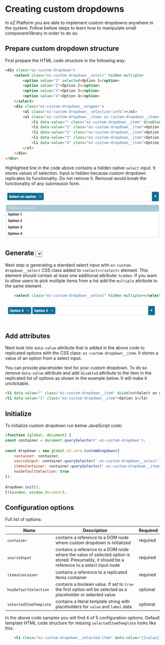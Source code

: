 # Creating custom dropdowns

In eZ Platform you are able to implement custom dropdowns anywhere in the system.
Follow bellow steps to learn how to manipulate small component/library in order to do so. 

## Prepare custom dropdown structure

First prepare the HTML code structure in the following way:

```html hl_lines="2"
<div class="ez-custom-dropdown">
    <select class="ez-custom-dropdown__select" hidden multiple>
        <option value="1" selected>Option 1</option>
        <option value="2">Option 2</option>
        <option value="3">Option 3</option>
        <option value="4">Option 4</option>
    </select>
    <div class="ez-custom-dropdown__wrapper">
        <ul class="ez-custom-dropdown__selection-info"></ul>
        <ul class="ez-custom-dropdown__items ez-custom-dropdown__items--hidden">
            <li data-value="" class="ez-custom-dropdown__item" disabled>Select an option</li>
            <li data-value="1" class="ez-custom-dropdown__item">Option 1</li>
            <li data-value="2" class="ez-custom-dropdown__item">Option 2</li>
            <li data-value="3" class="ez-custom-dropdown__item">Option 3</li>
            <li data-value="4" class="ez-custom-dropdown__item">Option 4</li>
        </ul>
    </div>
</div>
```

Highlighted line in the code above contains a hidden native `select` input. It stores values of selection.
Input is hidden because custom dropdown replicates its functionality.
Do not remove it. Removal would break the functionality of any submission form.

![Dropdown expanded state](img/dropdown_expanded_state.jpg)

## Generate <select> input

Next step is generating a standard select input with `ez-custom-dropdown__select` CSS class added to `<select></select>` element.
This element should contain at least one additional attribute: `hidden`. 
If you want to allow users to pick multiple items from a list add the `multiple` attribute to the same element.

```html
    <select class="ez-custom-dropdown__select" hidden multiple></select>
```

![Dropdown multiple selection](img/dropdown_multiple_selection.jpg)

## Add attributes

Next look into `data-value` attribute that is added in the above code to replicated options with the CSS class: `ez-custom-dropdown__item`. It stores a value of an option from a select input.

You can provide placeholder text for your custom dropdown.
To do so remove `data-value` attribute and add `disabled` attribute to the item in the replicated list of options as shown in the example below. 
 It will make it unclickable.
 
 ```html
<li data-value="" class="ez-custom-dropdown__item" disabled>Select an option</li>
<li data-value="1" class="ez-custom-dropdown__item">Option 1</li>
```

## Initialize

To initialize custom dropdown run below JavaScript code:

```javascript
(function (global, document) {
const container = document.querySelector('.ez-custom-dropdown');

const dropdown = new global.eZ.core.CustomDropdown({
    container: container,
    sourceInput: container.querySelector('.ez-custom-dropdown__select'),
    itemsContainer: container.querySelector('.ez-custom-dropdown__items'),
    hasDefaultSelection: true
});

dropdown.init();
})(window, window.document);
```

## Configuration options

Full list of options:

|Name|Description|Required|
|----|-----------|--------|
|`container`|contains a reference to a DOM node where custom dropdown is initialized|required|
|`sourceInput`|contains a reference to a DOM node where the value of selected option is stored. Presumably, it should be a reference to a select input node|required|
|`itemsContainer`|contains a reference to a replicated items container|required|
|`hasDefaultSelection`|contains a boolean value. If set to `true` the first option will be selected as a placeholder or selected value|optional|
|`selectedItemTemplate`|contains a literal template string with placeholders for `value` and `label` data|optional|

In the above code samples you will find 4 of 5 configuration options.
Default template HTML code structure for missing `selectedItemTemplate` looks like this:

```html
    <li class="ez-custom-dropdown__selected-item" data-value="{{value}}">{{label}}<span class="${CLASS_REMOVE_SELECTION}"></span></li>
```
 




